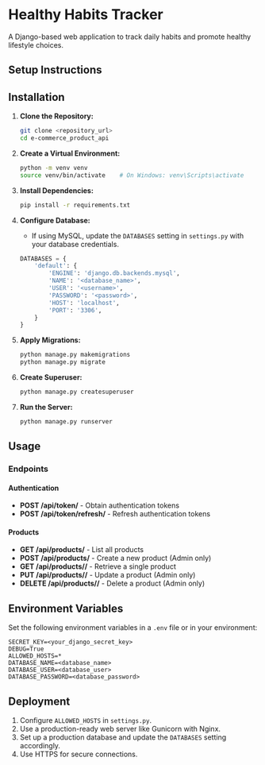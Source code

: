 # Healthy Habits Tracker

A Django-based web application to track daily habits and promote healthy lifestyle choices.

## Setup Instructions

## Installation

1. **Clone the Repository:**
   ```bash
   git clone <repository_url>
   cd e-commerce_product_api
   ```

2. **Create a Virtual Environment:**
   ```bash
   python -m venv venv
   source venv/bin/activate    # On Windows: venv\Scripts\activate
   ```

3. **Install Dependencies:**
   ```bash
   pip install -r requirements.txt
   ```

4. **Configure Database:**
   - If using MySQL, update the `DATABASES` setting in `settings.py` with your database credentials.
   ```python
   DATABASES = {
       'default': {
           'ENGINE': 'django.db.backends.mysql',
           'NAME': '<database_name>',
           'USER': '<username>',
           'PASSWORD': '<password>',
           'HOST': 'localhost',
           'PORT': '3306',
       }
   }
   ```

5. **Apply Migrations:**
   ```bash
   python manage.py makemigrations
   python manage.py migrate
   ```

6. **Create Superuser:**
   ```bash
   python manage.py createsuperuser
   ```

7. **Run the Server:**
   ```bash
   python manage.py runserver
   ```

## Usage

### Endpoints

#### Authentication
- **POST /api/token/** - Obtain authentication tokens
- **POST /api/token/refresh/** - Refresh authentication tokens

#### Products
- **GET /api/products/** - List all products
- **POST /api/products/** - Create a new product (Admin only)
- **GET /api/products/<id>/** - Retrieve a single product
- **PUT /api/products/<id>/** - Update a product (Admin only)
- **DELETE /api/products/<id>/** - Delete a product (Admin only)

## Environment Variables

Set the following environment variables in a `.env` file or in your environment:

```env
SECRET_KEY=<your_django_secret_key>
DEBUG=True
ALLOWED_HOSTS=*
DATABASE_NAME=<database_name>
DATABASE_USER=<database_user>
DATABASE_PASSWORD=<database_password>
```

## Deployment

1. Configure `ALLOWED_HOSTS` in `settings.py`.
2. Use a production-ready web server like Gunicorn with Nginx.
3. Set up a production database and update the `DATABASES` setting accordingly.
4. Use HTTPS for secure connections.

